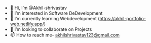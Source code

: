 - 👋 Hi, I’m @Akhil-shrivastav
- 👀 I’m interested in Software DeDevelopment 
- 🌱 I’m currently learning Webdevelopment (https://akhil-portfolio-web.netlify.app/)
- 💞️ I’m looking to collaborate on Projects
- 📫 How to reach me- akhilshrivastav123@gmail.com

<!---
Akhil-shrivastav/Akhil-shrivastav is a ✨ special ✨ repository because its `README.md` (this file) appears on your GitHub profile.
You can click the Preview link to take a look at your changes.
--->
